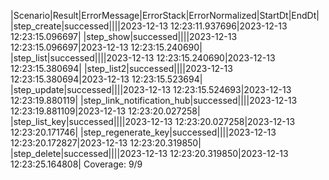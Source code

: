 |Scenario|Result|ErrorMessage|ErrorStack|ErrorNormalized|StartDt|EndDt|
|step_create|successed||||2023-12-13 12:23:11.937696|2023-12-13 12:23:15.096697|
|step_show|successed||||2023-12-13 12:23:15.096697|2023-12-13 12:23:15.240690|
|step_list|successed||||2023-12-13 12:23:15.240690|2023-12-13 12:23:15.380694|
|step_list2|successed||||2023-12-13 12:23:15.380694|2023-12-13 12:23:15.523694|
|step_update|successed||||2023-12-13 12:23:15.524693|2023-12-13 12:23:19.880119|
|step_link_notification_hub|successed||||2023-12-13 12:23:19.881109|2023-12-13 12:23:20.027258|
|step_list_key|successed||||2023-12-13 12:23:20.027258|2023-12-13 12:23:20.171746|
|step_regenerate_key|successed||||2023-12-13 12:23:20.172827|2023-12-13 12:23:20.319850|
|step_delete|successed||||2023-12-13 12:23:20.319850|2023-12-13 12:23:25.164808|
Coverage: 9/9
